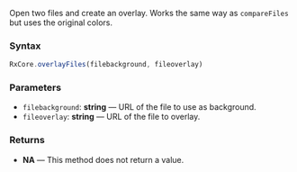 Open two files and create an overlay. Works the same way as `compareFiles` but uses the original colors.

### Syntax

```typescript
RxCore.overlayFiles(filebackground, fileoverlay)
```

### Parameters

- `filebackground`: **string** — URL of the file to use as background.
- `fileoverlay`: **string** — URL of the file to overlay.

### Returns

- **NA** — This method does not return a value.